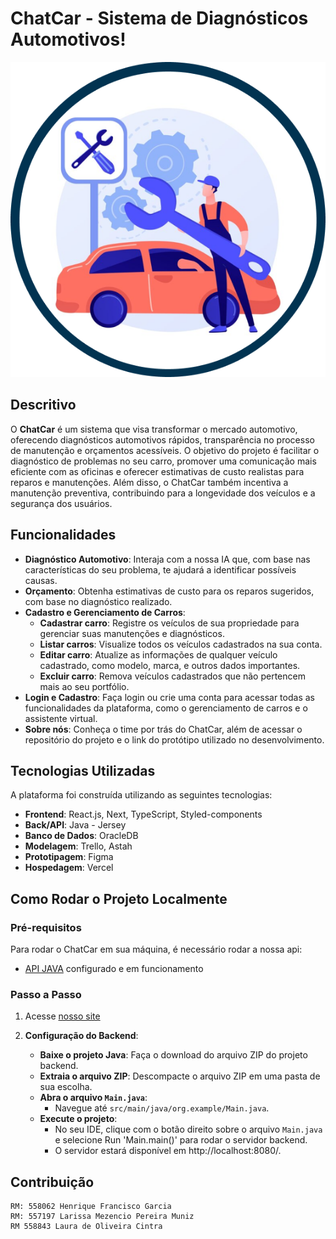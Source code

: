 # ChatCar - Sistema de Diagnósticos Automotivos!

![Logo do Projeto](src/app/img/vetor.png)

## Descritivo

O **ChatCar** é um sistema que visa transformar o mercado automotivo, oferecendo diagnósticos automotivos rápidos, transparência no processo de manutenção e orçamentos acessíveis. O objetivo do projeto é facilitar o diagnóstico de problemas no seu carro, promover uma comunicação mais eficiente com as oficinas e oferecer estimativas de custo realistas para reparos e manutenções. Além disso, o ChatCar também incentiva a manutenção preventiva, contribuindo para a longevidade dos veículos e a segurança dos usuários.

## Funcionalidades

- **Diagnóstico Automotivo**: Interaja com a nossa IA que, com base nas características do seu problema, te ajudará a identificar possíveis causas.
- **Orçamento**: Obtenha estimativas de custo para os reparos sugeridos, com base no diagnóstico realizado.
- **Cadastro e Gerenciamento de Carros**:
  - **Cadastrar carro**: Registre os veículos de sua propriedade para gerenciar suas manutenções e diagnósticos.
  - **Listar carros**: Visualize todos os veículos cadastrados na sua conta.
  - **Editar carro**: Atualize as informações de qualquer veículo cadastrado, como modelo, marca, e outros dados importantes.
  - **Excluir carro**: Remova veículos cadastrados que não pertencem mais ao seu portfólio.
- **Login e Cadastro**: Faça login ou crie uma conta para acessar todas as funcionalidades da plataforma, como o gerenciamento de carros e o assistente virtual.
- **Sobre nós**: Conheça o time por trás do ChatCar, além de acessar o repositório do projeto e o link do protótipo utilizado no desenvolvimento.

## Tecnologias Utilizadas

A plataforma foi construída utilizando as seguintes tecnologias:

- **Frontend**: React.js, Next, TypeScript, Styled-components
- **Back/API**: Java - Jersey
- **Banco de Dados**: OracleDB
- **Modelagem**: Trello, Astah
- **Prototipagem**: Figma
- **Hospedagem**: Vercel

## Como Rodar o Projeto Localmente

### Pré-requisitos

Para rodar o ChatCar em sua máquina, é necessário rodar a nossa api:

- [API JAVA](https://github.com/HenriqueDML/javasprint4) configurado e em funcionamento

### Passo a Passo

1. Acesse [nosso site](https://challenge-chatcar.vercel.app/)

2. **Configuração do Backend**:

   - **Baixe o projeto Java**: Faça o download do arquivo ZIP do projeto backend.
   - **Extraia o arquivo ZIP**: Descompacte o arquivo ZIP em uma pasta de sua escolha.
   - **Abra o arquivo `Main.java`**:
     - Navegue até `src/main/java/org.example/Main.java`.
   - **Execute o projeto**:
     - No seu IDE, clique com o botão direito sobre o arquivo `Main.java` e selecione Run 'Main.main()' para rodar o servidor backend.
     - O servidor estará disponível em http://localhost:8080/.

## Contribuição

    RM: 558062 Henrique Francisco Garcia
    RM: 557197 Larissa Mezencio Pereira Muniz
    RM 558843 Laura de Oliveira Cintra
